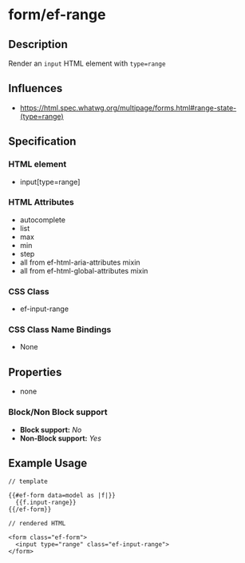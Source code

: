 # form/ef-range

## Description

Render an `input` HTML element with `type=range`



## Influences

* https://html.spec.whatwg.org/multipage/forms.html#range-state-(type=range)


## Specification

### HTML element

* input[type=range]


### HTML Attributes

* autocomplete
* list
* max
* min
* step
* all from ef-html-aria-attributes mixin
* all from ef-html-global-attributes mixin


### CSS Class

* ef-input-range


### CSS Class Name Bindings

* None


## Properties

* none



### Block/Non Block support

* **Block support:** *No*
* **Non-Block support:** *Yes*


## Example Usage

```
// template

{{#ef-form data=model as |f|}}
  {{f.input-range}}
{{/ef-form}}

// rendered HTML

<form class="ef-form">
  <input type="range" class="ef-input-range">
</form>
```
